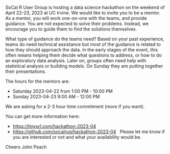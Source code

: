SoCal R User Group is hosting a data science hackathon on the weekend of April 22-23, 2023 at UC Irvine. We would like to invite you to be a mentor. As a mentor, you will work one-on-one with the teams, and provide guidance. You are not expected to solve their problems. Instead, we encourage you to guide them to find the solutions themselves.

What type of guidance do the teams need? Based on your past experience, teams do need technical assistance but most of the guidance is related to how they should approach the data. In the early stages of the event, this often means helping them decide what questions to address, or how to do an exploratory data analysis. Later on, groups often need help with statistical analysis or building models. On Sunday they are putting together their presentations.

The hours for the mentors are:
* Saturday 2023-04-22 from 1:00 PM - 10:00 PM 
* Sunday 2023-04-23 9:00 AM - 12:00 PM

We are asking for a 2-3 hour time commitment (more if you want).

You can get more information here:
* https://tinyurl.com/hackathon-2023-04
* https://github.com/socalrug/hackathon-2023-04
 
Please let me know if you are interested or not and what your availability would be.

Cheers
John Peach
